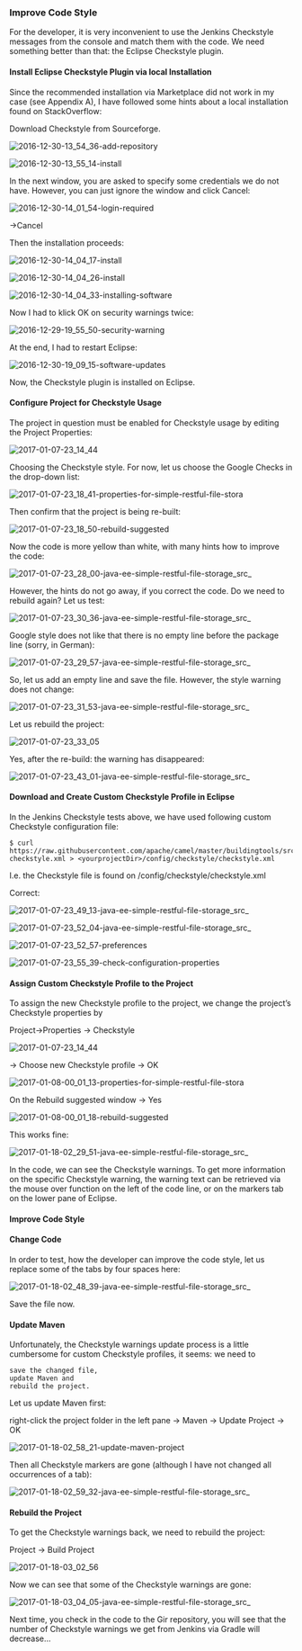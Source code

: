 ### Improve Code Style

For the developer, it is very inconvenient to use the Jenkins Checkstyle messages from the console and match them with the code. We need something better than that: the Eclipse Checkstyle plugin.

#### Install Eclipse Checkstyle Plugin via local Installation

Since the recommended installation via Marketplace did not work in my case (see Appendix A), I have followed some hints about a local installation found on StackOverflow:

Download Checkstyle from Sourceforge.

![2016-12-30-13_54_36-add-repository](https://user-images.githubusercontent.com/558905/38052789-4f8bbc42-32a0-11e8-9bad-9110e449e29a.png)

![2016-12-30-13_55_14-install](https://user-images.githubusercontent.com/558905/38052790-4f9d8454-32a0-11e8-8910-698fdf9bd277.png)

In the next window, you are asked to specify some credentials we do not have. However, you can just ignore the window and click Cancel:

![2016-12-30-14_01_54-login-required](https://user-images.githubusercontent.com/558905/38052791-4fac44d0-32a0-11e8-8e23-a4b4cf7fdf66.png)

->Cancel

Then the installation proceeds:

![2016-12-30-14_04_17-install](https://user-images.githubusercontent.com/558905/38052793-4fd2c7cc-32a0-11e8-9674-9c34e783c03c.png)

![2016-12-30-14_04_26-install](https://user-images.githubusercontent.com/558905/38052794-4fe32356-32a0-11e8-92b7-29124bee1382.png)

![2016-12-30-14_04_33-installing-software](https://user-images.githubusercontent.com/558905/38052795-4fef3ac4-32a0-11e8-899e-7db8d964ff25.png)

Now I had to klick OK on security warnings twice:

![2016-12-29-19_55_50-security-warning](https://user-images.githubusercontent.com/558905/38052788-4f7c8c18-32a0-11e8-9654-5dfddb268cd5.png)

At the end, I had to restart Eclipse:

![2016-12-30-19_09_15-software-updates](https://user-images.githubusercontent.com/558905/38052796-4ffb4896-32a0-11e8-95c2-758302d54a9d.png)

Now, the Checkstyle plugin is installed on Eclipse.

#### Configure Project for Checkstyle Usage

The project in question must be enabled for Checkstyle usage by editing the Project Properties:

![2017-01-07-23_14_44](https://user-images.githubusercontent.com/558905/38052797-500728be-32a0-11e8-814c-cfe955cdeb73.png)

Choosing the Checkstyle style. For now, let us choose the Google Checks in the drop-down list:

![2017-01-07-23_18_41-properties-for-simple-restful-file-stora](https://user-images.githubusercontent.com/558905/38052798-503a982a-32a0-11e8-8127-68c58d309b76.png)

Then confirm that the project is being re-built:

![2017-01-07-23_18_50-rebuild-suggested](https://user-images.githubusercontent.com/558905/38052800-50494154-32a0-11e8-86e1-efc7a35f590c.png)

Now the code is more yellow than white, with many hints how to improve the code:

![2017-01-07-23_28_00-java-ee-simple-restful-file-storage_src_](https://user-images.githubusercontent.com/558905/38052802-505730ca-32a0-11e8-9599-06ba1cf8cd17.png)

However, the hints do not go away, if you correct the code. Do we need to rebuild again? Let us test:

![2017-01-07-23_30_36-java-ee-simple-restful-file-storage_src_](https://user-images.githubusercontent.com/558905/38052804-5072a0a8-32a0-11e8-908f-4f2679097a8e.png)

Google style does not like that there is no empty line before the package line (sorry, in German):

![2017-01-07-23_29_57-java-ee-simple-restful-file-storage_src_](https://user-images.githubusercontent.com/558905/38052803-5064e08a-32a0-11e8-83ea-b9bfbc0aaf60.png)

So, let us add an empty line and save the file. However, the style warning does not change:

![2017-01-07-23_31_53-java-ee-simple-restful-file-storage_src_](https://user-images.githubusercontent.com/558905/38052805-50853ce0-32a0-11e8-83b9-cf2d8685f9d8.png)

Let us rebuild the project:

![2017-01-07-23_33_05](https://user-images.githubusercontent.com/558905/38052807-5106da5c-32a0-11e8-9a48-ed9cb1572d20.png)

Yes, after the re-build: the warning has disappeared:

![2017-01-07-23_43_01-java-ee-simple-restful-file-storage_src_](https://user-images.githubusercontent.com/558905/38052808-51633a22-32a0-11e8-8023-ec37782b4d13.png)

#### Download and Create Custom Checkstyle Profile in Eclipse

In the Jenkins Checkstyle tests above, we have used following custom Checkstyle configuration file:

```
$ curl https://raw.githubusercontent.com/apache/camel/master/buildingtools/src/main/resources/camel-checkstyle.xml > <yourprojectDir>/config/checkstyle/checkstyle.xml
```

I.e. the Checkstyle file is found on <yourprojectDir>/config/checkstyle/checkstyle.xml

Correct:

![2017-01-07-23_49_13-java-ee-simple-restful-file-storage_src_](https://user-images.githubusercontent.com/558905/38052809-51760bb6-32a0-11e8-8155-8f94490cb310.png)


![2017-01-07-23_52_04-java-ee-simple-restful-file-storage_src_](https://user-images.githubusercontent.com/558905/38052810-5185c042-32a0-11e8-8ecc-89c207677293.png)

![2017-01-07-23_52_57-preferences](https://user-images.githubusercontent.com/558905/38052811-51989546-32a0-11e8-88ba-df37e04c90fe.png)

![2017-01-07-23_55_39-check-configuration-properties](https://user-images.githubusercontent.com/558905/38052812-51ab0186-32a0-11e8-8e8e-9120973dd5ea.png)


#### Assign Custom Checkstyle Profile to the Project

To assign the new Checkstyle profile to the project, we change the project’s Checkstyle properties by

Project->Properties -> Checkstyle

![2017-01-07-23_14_44](https://user-images.githubusercontent.com/558905/38052797-500728be-32a0-11e8-814c-cfe955cdeb73.png)

-> Choose new Checkstyle profile -> OK


![2017-01-08-00_01_13-properties-for-simple-restful-file-stora](https://user-images.githubusercontent.com/558905/38052813-51bfc4b8-32a0-11e8-9cda-d74dc61995c2.png)

On the Rebuild suggested window -> Yes


![2017-01-08-00_01_18-rebuild-suggested](https://user-images.githubusercontent.com/558905/38052814-51cdd8d2-32a0-11e8-9906-efc2a151fa4e.png)

This works fine:

![2017-01-18-02_29_51-java-ee-simple-restful-file-storage_src_](https://user-images.githubusercontent.com/558905/38052815-51dce426-32a0-11e8-831e-d69cee8c56f4.png)

In the code, we can see the Checkstyle warnings. To get more information on the specific Checkstyle warning, the warning text can be retrieved via the mouse over function on the left of the code line, or on the markers tab on the lower pane of Eclipse.

#### Improve Code Style

#### Change Code

In order to test, how the developer can improve the code style, let us replace some of the tabs by four spaces here:


![2017-01-18-02_48_39-java-ee-simple-restful-file-storage_src_](https://user-images.githubusercontent.com/558905/38052816-51eb3cec-32a0-11e8-8ba3-a900205c32f4.png)

Save the file now.

#### Update Maven

Unfortunately, the Checkstyle warnings update process is a little cumbersome for custom Checkstyle profiles, it seems: we need to

    save the changed file,
    update Maven and
    rebuild the project.

Let us update Maven first:

right-click the project folder in the left pane -> Maven -> Update Project -> OK

![2017-01-18-02_58_21-update-maven-project](https://user-images.githubusercontent.com/558905/38052818-52145aaa-32a0-11e8-88d6-679ba5e72d14.png)

Then all Checkstyle markers are gone (although I have not changed all occurrences of a tab):

![2017-01-18-02_59_32-java-ee-simple-restful-file-storage_src_](https://user-images.githubusercontent.com/558905/38052819-52211664-32a0-11e8-8a56-c45571506b8c.png)

#### Rebuild the Project

To get the Checkstyle warnings back, we need to rebuild the project:

Project -> Build Project

![2017-01-18-03_02_56](https://user-images.githubusercontent.com/558905/38052820-522e174c-32a0-11e8-9c99-7ac0b68abba9.png)

Now we can see that some of the Checkstyle warnings are gone:

![2017-01-18-03_04_05-java-ee-simple-restful-file-storage_src_](https://user-images.githubusercontent.com/558905/38052821-523b1b5e-32a0-11e8-8887-921ae9a215dd.png)

Next time, you check in the code to the Gir repository, you will see that the number of Checkstyle warnings we get from Jenkins via Gradle will decrease…
